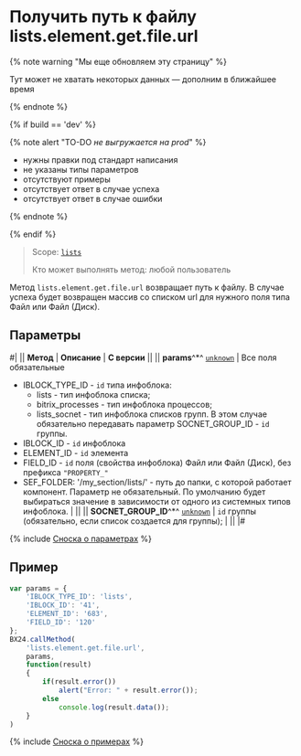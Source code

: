 # Получить путь к файлу lists.element.get.file.url

{% note warning "Мы еще обновляем эту страницу" %}

Тут может не хватать некоторых данных — дополним в ближайшее время

{% endnote %}

{% if build == 'dev' %}

{% note alert "TO-DO _не выгружается на prod_" %}

- нужны правки под стандарт написания
- не указаны типы параметров
- отсутствуют примеры
- отсутствует ответ в случае успеха
- отсутствует ответ в случае ошибки

{% endnote %}

{% endif %}

> Scope: [`lists`](../../scopes/permissions.md)
>
> Кто может выполнять метод: любой пользователь


Метод `lists.element.get.file.url` возвращает путь к файлу. В случае успеха будет возвращен массив со списком url для нужного поля типа Файл или Файл (Диск).

## Параметры

#|
|| **Метод** | **Описание** | **С версии** ||
|| **params**^*^
[`unknown`](../../data-types.md) | Все поля обязательные
- IBLOCK_TYPE_ID - `id` типа инфоблока:
    - lists - тип инфоблока списка;
    - bitrix_processes - тип инфоблока процессов;
    - lists_socnet - тип инфоблока списков групп. В этом случае обязательно передавать параметр SOCNET_GROUP_ID - `id` группы.
- IBLOCK_ID - `id` инфоблока
- ELEMENT_ID - `id` элемента
- FIELD_ID - `id` поля (свойства инфоблока) Файл или Файл (Диск), без префикса `"PROPERTY_"`
- SEF_FOLDER: '/my_section/lists/' - путь до папки, с которой работает компонент. Параметр не обязательный. По умолчанию будет выбираться значение в зависимости от одного из системных типов инфоблока. | ||
|| **SOCNET_GROUP_ID**^*^
[`unknown`](../../data-types.md) | `id` группы (обязательно, если список создается для группы); | ||
|#

{% include [Сноска о параметрах](../../../_includes/required.md) %}

## Пример

```javascript
var params = {
    'IBLOCK_TYPE_ID': 'lists',
    'IBLOCK_ID': '41',
    'ELEMENT_ID': '683',
    'FIELD_ID': '120'
};
BX24.callMethod(
    'lists.element.get.file.url',
    params,
    function(result)
    {
        if(result.error())
            alert("Error: " + result.error());
        else
            console.log(result.data());
    }
)
```

{% include [Сноска о примерах](../../../_includes/examples.md) %}
